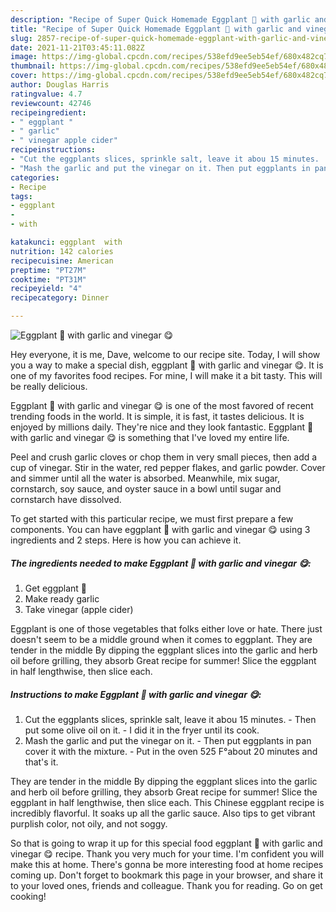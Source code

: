 ```yaml
---
description: "Recipe of Super Quick Homemade Eggplant 🍆 with garlic and vinegar 😋"
title: "Recipe of Super Quick Homemade Eggplant 🍆 with garlic and vinegar 😋"
slug: 2857-recipe-of-super-quick-homemade-eggplant-with-garlic-and-vinegar
date: 2021-11-21T03:45:11.082Z
image: https://img-global.cpcdn.com/recipes/538efd9ee5eb54ef/680x482cq70/eggplant-with-garlic-and-vinegar-recipe-main-photo.jpg
thumbnail: https://img-global.cpcdn.com/recipes/538efd9ee5eb54ef/680x482cq70/eggplant-with-garlic-and-vinegar-recipe-main-photo.jpg
cover: https://img-global.cpcdn.com/recipes/538efd9ee5eb54ef/680x482cq70/eggplant-with-garlic-and-vinegar-recipe-main-photo.jpg
author: Douglas Harris
ratingvalue: 4.7
reviewcount: 42746
recipeingredient:
- " eggplant "
- " garlic"
- " vinegar apple cider"
recipeinstructions:
- "Cut the eggplants slices, sprinkle salt, leave it abou 15 minutes.  Then put some olive oil on it.  I did it in the fryer until its cook."
- "Mash the garlic and put the vinegar on it. Then put eggplants in pan cover it with the mixture.  Put in the oven 525 F°about 20 minutes and that&#39;s it."
categories:
- Recipe
tags:
- eggplant
- 
- with

katakunci: eggplant  with 
nutrition: 142 calories
recipecuisine: American
preptime: "PT27M"
cooktime: "PT31M"
recipeyield: "4"
recipecategory: Dinner

---
```



![Eggplant 🍆 with garlic and vinegar 😋](https://img-global.cpcdn.com/recipes/538efd9ee5eb54ef/680x482cq70/eggplant-with-garlic-and-vinegar-recipe-main-photo.jpg)

Hey everyone, it is me, Dave, welcome to our recipe site. Today, I will show you a way to make a special dish, eggplant 🍆 with garlic and vinegar 😋. It is one of my favorites food recipes. For mine, I will make it a bit tasty. This will be really delicious.

Eggplant 🍆 with garlic and vinegar 😋 is one of the most favored of recent trending foods in the world. It is simple, it is fast, it tastes delicious. It is enjoyed by millions daily. They're nice and they look fantastic. Eggplant 🍆 with garlic and vinegar 😋 is something that I've loved my entire life.

Peel and crush garlic cloves or chop them in very small pieces, then add a cup of vinegar. Stir in the water, red pepper flakes, and garlic powder. Cover and simmer until all the water is absorbed. Meanwhile, mix sugar, cornstarch, soy sauce, and oyster sauce in a bowl until sugar and cornstarch have dissolved.


To get started with this particular recipe, we must first prepare a few components. You can have eggplant 🍆 with garlic and vinegar 😋 using 3 ingredients and 2 steps. Here is how you can achieve it.

<!--inarticleads1-->

##### The ingredients needed to make Eggplant 🍆 with garlic and vinegar 😋:

1. Get  eggplant 🍆
1. Make ready  garlic
1. Take  vinegar (apple cider)


Eggplant is one of those vegetables that folks either love or hate. There just doesn&#39;t seem to be a middle ground when it comes to eggplant. They are tender in the middle By dipping the eggplant slices into the garlic and herb oil before grilling, they absorb Great recipe for summer! Slice the eggplant in half lengthwise, then slice each. 

<!--inarticleads2-->

##### Instructions to make Eggplant 🍆 with garlic and vinegar 😋:

1. Cut the eggplants slices, sprinkle salt, leave it abou 15 minutes.  - Then put some olive oil on it.  - I did it in the fryer until its cook.
1. Mash the garlic and put the vinegar on it. - Then put eggplants in pan cover it with the mixture.  - Put in the oven 525 F°about 20 minutes and that&#39;s it.


They are tender in the middle By dipping the eggplant slices into the garlic and herb oil before grilling, they absorb Great recipe for summer! Slice the eggplant in half lengthwise, then slice each. This Chinese eggplant recipe is incredibly flavorful. It soaks up all the garlic sauce. Also tips to get vibrant purplish color, not oily, and not soggy. 

So that is going to wrap it up for this special food eggplant 🍆 with garlic and vinegar 😋 recipe. Thank you very much for your time. I'm confident you will make this at home. There's gonna be more interesting food at home recipes coming up. Don't forget to bookmark this page in your browser, and share it to your loved ones, friends and colleague. Thank you for reading. Go on get cooking!
